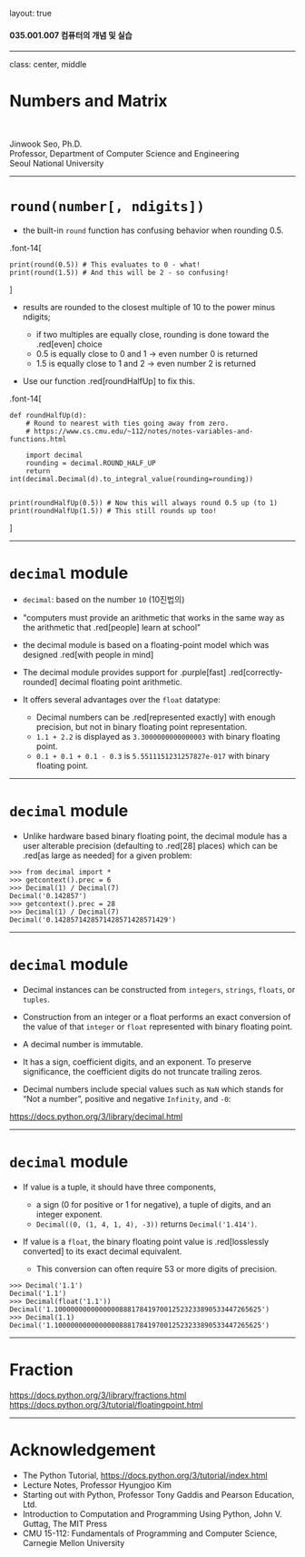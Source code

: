 layout: true

#### 035.001.007 컴퓨터의 개념 및 실습

---
class: center, middle


# Numbers and Matrix

<br/>

Jinwook Seo, Ph.D.  
Professor, Department of Computer Science and Engineering  
Seoul National University  


---

# `round(number[, ndigits])`


* the built-in `round` function has confusing behavior when rounding 0.5.

.font-14[
```python3
print(round(0.5)) # This evaluates to 0 - what!
print(round(1.5)) # And this will be 2 - so confusing!
```
]


* results are rounded to the closest multiple of 10 to the power minus ndigits; 
   * if two multiples are equally close, rounding is done toward the .red[even] choice
   * 0.5 is equally close to 0 and 1 -> even number 0 is returned
   * 1.5 is equally close to 1 and 2 -> even number 2 is returned
 
 
* Use our function .red[roundHalfUp] to fix this.

.font-14[
```python3
def roundHalfUp(d):
    # Round to nearest with ties going away from zero.
    # https://www.cs.cmu.edu/~112/notes/notes-variables-and-functions.html
    
    import decimal
    rounding = decimal.ROUND_HALF_UP
    return int(decimal.Decimal(d).to_integral_value(rounding=rounding))


print(roundHalfUp(0.5)) # Now this will always round 0.5 up (to 1)
print(roundHalfUp(1.5)) # This still rounds up too!
```
]



---
# `decimal` module

* `decimal`: based on the number `10` (10진법의)

* "computers must provide an arithmetic that works in the same way as the arithmetic that .red[people] learn at school"

* the decimal module is based on a floating-point model which was designed .red[with people in mind]
* The decimal module provides support for .purple[fast] .red[correctly-rounded] decimal floating point arithmetic. 
* It offers several advantages over the `float` datatype:
   * Decimal numbers can be .red[represented exactly] with enough precision, but not in binary floating point representation.
   * `1.1 + 2.2` is displayed as `3.3000000000000003` with binary floating point.
   * `0.1 + 0.1 + 0.1 - 0.3` is `5.5511151231257827e-017` with binary floating point.

---
# `decimal` module

* Unlike hardware based binary floating point, the decimal module has a user alterable precision (defaulting to .red[28] places) which can be .red[as large as needed] for a given problem:
```python3
>>> from decimal import *
>>> getcontext().prec = 6
>>> Decimal(1) / Decimal(7)
Decimal('0.142857')
>>> getcontext().prec = 28
>>> Decimal(1) / Decimal(7)
Decimal('0.1428571428571428571428571429')
```

---
# `decimal` module

* Decimal instances can be constructed from `integers`, `strings`, `floats`, or `tuples`.

* Construction from an integer or a float performs an exact conversion of the value of that `integer` or `float` represented with binary floating point. 

* A decimal number is immutable. 
* It has a sign, coefficient digits, and an exponent. To preserve significance, the coefficient digits do not truncate trailing zeros. 

* Decimal numbers include special values such as `NaN` which stands for “Not a number”, positive and negative `Infinity`, and `-0`:

https://docs.python.org/3/library/decimal.html

---
# `decimal` module

* If value is a tuple, it should have three components, 
   * a sign (0 for positive or 1 for negative), a tuple of digits, and an integer exponent. 
   * `Decimal((0, (1, 4, 1, 4), -3))` returns `Decimal('1.414')`.
 
* If value is a `float`, the binary floating point value is .red[losslessly converted] to its exact decimal equivalent. 
   * This conversion can often require 53 or more digits of precision. 

```python3
>>> Decimal('1.1')
Decimal('1.1')
>>> Decimal(float('1.1'))
Decimal('1.100000000000000088817841970012523233890533447265625')
>>> Decimal(1.1)
Decimal('1.100000000000000088817841970012523233890533447265625') 
```


---
# Fraction

https://docs.python.org/3/library/fractions.html
https://docs.python.org/3/tutorial/floatingpoint.html

---
# Acknowledgement

* The Python Tutorial, https://docs.python.org/3/tutorial/index.html
* Lecture Notes, Professor Hyungjoo Kim
* Starting out with Python, Professor Tony Gaddis and Pearson Education, Ltd.
* Introduction to Computation and Programming Using Python, John V. Guttag, The MIT Press
* CMU 15-112: Fundamentals of Programming and Computer Science, Carnegie Mellon University
